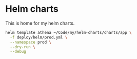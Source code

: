 # Helm charts

This is home for my helm charts.

```sh
helm template athena ~/Code/my/helm-charts/charts/app \
  -f deploy/helm/prod.yml \
  --namespace prod \
  --dry-run \
  --debug
```
